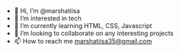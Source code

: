 - 👋 Hi, I’m @marshatiisa
- 👀 I’m interested in tech
- 🌱 I’m currently learning HTML, CSS, Javascript
- 💞️ I’m looking to collaborate on any interesting projects
- 📫 How to reach me marshatiisa35@gmail.com

<!---
marshatiisa/marshatiisa is a ✨ special ✨ repository because its `README.md` (this file) appears on your GitHub profile.
You can click the Preview link to take a look at your changes.
--->
